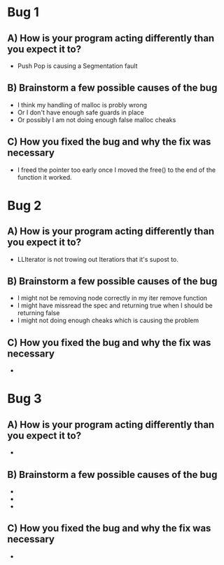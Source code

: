 # Bug 1

## A) How is your program acting differently than you expect it to?
- Push Pop is causing a Segmentation fault

## B) Brainstorm a few possible causes of the bug
- I think my handling of malloc is probly wrong
- Or I don't have enough safe guards in place
- Or possibly I am not doing enough false malloc cheaks

## C) How you fixed the bug and why the fix was necessary
- I freed the pointer too early once I moved the free() to the end of the function it worked.


# Bug 2

## A) How is your program acting differently than you expect it to?
- LLIterator is not trowing out Iteratiors that it's supost to.

## B) Brainstorm a few possible causes of the bug
- I might not be removing node correctly in my iter remove function
- I might have missread the spec and returning true when I should be returning false
- I might not doing enough cheaks which is causing the problem

## C) How you fixed the bug and why the fix was necessary
- 


# Bug 3

## A) How is your program acting differently than you expect it to?
- 

## B) Brainstorm a few possible causes of the bug
- 
- 
- 

## C) How you fixed the bug and why the fix was necessary
- 
